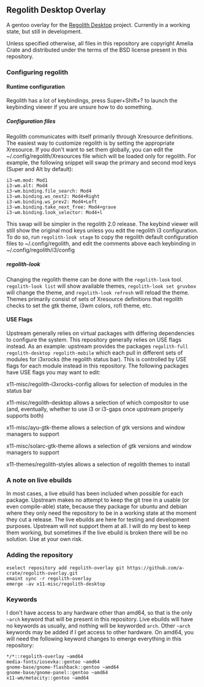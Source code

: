 ## Regolith Desktop Overlay
A gentoo overlay for the [Regolith Desktop](https://regolith-linux.org/) project. Currently in a working state, but still in development.

Unless specified otherwise, all files in this repository are copyright Amelia Crate and distributed under the terms of the BSD license present in this repository.

### Configuring regolith

#### Runtime configuration
Regolith has a lot of keybindings, press Super+Shift+? to launch the keybinding viewer if you are unsure how to do something.

##### Configuration files
Regolith communicates with itself primarily through Xresource definitions. The easiest way to customize regolith is by setting the appropriate Xresource. If you don't want to set them globally, you can edit the ~/.config/regolith/Xresources file which will be loaded only for regolith.
For example, the following snippet will swap the primary and second mod keys (Super and Alt by default):
```
i3-wm.mod: Mod1
i3-wm.alt: Mod4
i3-wm.binding.file_search: Mod4
i3-wm.binding.ws_next2: Mod4+Right
i3-wm.binding.ws_prev2: Mod4+Left
i3-wm.binding.take_next_free: Mod4+grave
i3-wm.binding.look_selector: Mod4+l
```
This swap will be simpler in the regolith 2.0 release. The keybind viewer will still show the original mod keys unless you edit the regolith i3 configuration.
To do so, run `regolith-look stage` to copy the regolith default configuration files to ~/.config/regolith, and edit the comments above each keybinding in ~/.config/regolith/i3/config

##### regolith-look

Changing the regolith theme can be done with the `regolith-look` tool. `regolith-look list` will show available themes, `regolith-look set gruvbox` will change the theme, and `regolith-look refresh` will reload the theme. Themes primarily consist of sets of Xresource definitions that regolith checks to set the gtk theme, i3wm colors, rofi theme, etc. 

#### USE Flags
Upstream generally relies on virtual packages with differing dependencies to configure the system. This repository generally relies on USE flags instead. As an example: upstream provides the packages `regolith-full regolith-desktop regolith-mobile` which each pull in different sets of modules for i3xrocks (the regolith status bar).
This is controlled by USE flags for each module instead in this repository. The following packages have USE flags you may want to edit:

x11-misc/regolith-i3xrocks-config allows for selection of modules in the status bar

x11-misc/regolith-desktop allows a selection of which compositor to use (and, eventually, whether to use i3 or i3-gaps once upstream properly supports both)

x11-misc/ayu-gtk-theme allows a selection of gtk versions and window managers to support

x11-misc/solarc-gtk-theme allows a selection of gtk versions and window managers to support

x11-themes/regolith-styles allows a selection of regolith themes to install

### A note on live ebuilds
In most cases, a live ebuild has been included when possible for each package. Upstream makes no attempt to keep the git tree in a usable (or even compile-able) state, because they package for ubuntu and debian where they only need the repository to be in a working state at the moment they cut a release.
The live ebuilds are here for testing and development purposes. Upstream will not support them at all. I will do my best to keep them working, but sometimes if the live ebuild is broken there will be no solution. Use at your own risk.

### Adding the repository
```
eselect repository add regolith-overlay git https://github.com/a-crate/regolith-overlay.git
emaint sync -r regolith-overlay
emerge -av x11-misc/regolith-desktop
```

### Keywords
I don't have access to any hardware other than amd64, so that is the only `~arch` keyword that will be present in this repository. Live ebuilds will have no keywords as usually, and nothing will be keyworded `arch`.
Other `~arch` keywords may be added if I get access to other hardware. On amd64, you will need the following keyword changes to emerge everything in this repository:
```
*/*::regolith-overlay ~amd64
media-fonts/iosevka::gentoo ~amd64
gnome-base/gnome-flashback::gentoo ~amd64
gnome-base/gnome-panel::gentoo ~amd64
x11-wm/metacity::gentoo ~amd64
```
